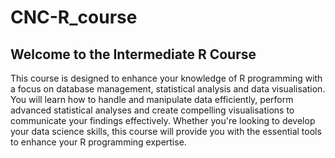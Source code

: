 # CNC-R_course

## Welcome to the Intermediate R Course

This course is designed to enhance your knowledge of R programming with a focus on database management, statistical analysis and data visualisation. You will learn how to handle and manipulate data efficiently, perform advanced statistical analyses and create compelling visualisations to communicate your findings effectively. Whether you're looking to develop your data science skills, this course will provide you with the essential tools to enhance your R programming expertise.
